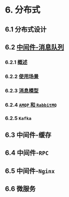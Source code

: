 # 6. 分布式

## 6.1 分布式设计

## 6.2 [中间件-消息队列](中间件-消息队列.md)

### 6.2.1 [概述](中间件-消息队列.md#621-概述)

### 6.2.2 [使用场景](中间件-消息队列.md#622-使用场景)

### 6.2.3 [消息模型](中间件-消息队列.md#623-消息模型)

### 6.2.4 [`AMQP` 和 `RabbitMQ`](中间件-消息队列.md#624-amqp-和-rabbitmq)

### 6.2.5 `Kafka`

## 6.3 中间件-缓存

## 6.4 中间件-`RPC`

## 6.5 中间件-`Nginx`

## 6.6 微服务